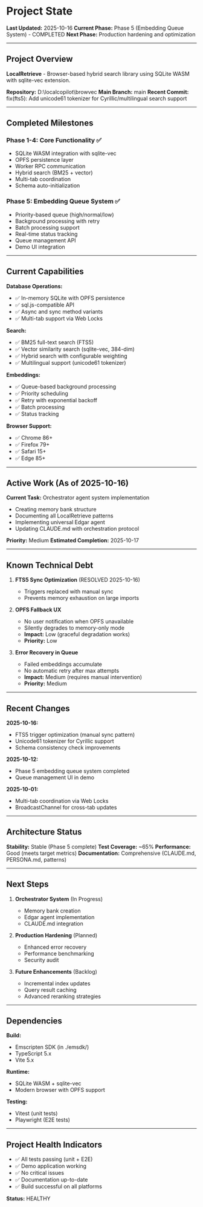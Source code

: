 # Project State

**Last Updated:** 2025-10-16
**Current Phase:** Phase 5 (Embedding Queue System) - COMPLETED
**Next Phase:** Production hardening and optimization

---

## Project Overview

**LocalRetrieve** - Browser-based hybrid search library using SQLite WASM with sqlite-vec extension.

**Repository:** D:\localcopilot\browvec
**Main Branch:** main
**Recent Commit:** fix(fts5): Add unicode61 tokenizer for Cyrillic/multilingual search support

---

## Completed Milestones

### Phase 1-4: Core Functionality ✅
- SQLite WASM integration with sqlite-vec
- OPFS persistence layer
- Worker RPC communication
- Hybrid search (BM25 + vector)
- Multi-tab coordination
- Schema auto-initialization

### Phase 5: Embedding Queue System ✅
- Priority-based queue (high/normal/low)
- Background processing with retry
- Batch processing support
- Real-time status tracking
- Queue management API
- Demo UI integration

---

## Current Capabilities

**Database Operations:**
- ✅ In-memory SQLite with OPFS persistence
- ✅ sql.js-compatible API
- ✅ Async and sync method variants
- ✅ Multi-tab support via Web Locks

**Search:**
- ✅ BM25 full-text search (FTS5)
- ✅ Vector similarity search (sqlite-vec, 384-dim)
- ✅ Hybrid search with configurable weighting
- ✅ Multilingual support (unicode61 tokenizer)

**Embeddings:**
- ✅ Queue-based background processing
- ✅ Priority scheduling
- ✅ Retry with exponential backoff
- ✅ Batch processing
- ✅ Status tracking

**Browser Support:**
- ✅ Chrome 86+
- ✅ Firefox 79+
- ✅ Safari 15+
- ✅ Edge 85+

---

## Active Work (As of 2025-10-16)

**Current Task:** Orchestrator agent system implementation
- Creating memory bank structure
- Documenting all LocalRetrieve patterns
- Implementing universal Edgar agent
- Updating CLAUDE.md with orchestration protocol

**Priority:** Medium
**Estimated Completion:** 2025-10-17

---

## Known Technical Debt

1. **FTS5 Sync Optimization** (RESOLVED 2025-10-16)
   - Triggers replaced with manual sync
   - Prevents memory exhaustion on large imports

2. **OPFS Fallback UX**
   - No user notification when OPFS unavailable
   - Silently degrades to memory-only mode
   - **Impact:** Low (graceful degradation works)
   - **Priority:** Low

3. **Error Recovery in Queue**
   - Failed embeddings accumulate
   - No automatic retry after max attempts
   - **Impact:** Medium (requires manual intervention)
   - **Priority:** Medium

---

## Recent Changes

**2025-10-16:**
- FTS5 trigger optimization (manual sync pattern)
- Unicode61 tokenizer for Cyrillic support
- Schema consistency check improvements

**2025-10-12:**
- Phase 5 embedding queue system completed
- Queue management UI in demo

**2025-10-01:**
- Multi-tab coordination via Web Locks
- BroadcastChannel for cross-tab updates

---

## Architecture Status

**Stability:** Stable (Phase 5 complete)
**Test Coverage:** ~65%
**Performance:** Good (meets target metrics)
**Documentation:** Comprehensive (CLAUDE.md, PERSONA.md, patterns)

---

## Next Steps

1. **Orchestrator System** (In Progress)
   - Memory bank creation
   - Edgar agent implementation
   - CLAUDE.md integration

2. **Production Hardening** (Planned)
   - Enhanced error recovery
   - Performance benchmarking
   - Security audit

3. **Future Enhancements** (Backlog)
   - Incremental index updates
   - Query result caching
   - Advanced reranking strategies

---

## Dependencies

**Build:**
- Emscripten SDK (in ./emsdk/)
- TypeScript 5.x
- Vite 5.x

**Runtime:**
- SQLite WASM + sqlite-vec
- Modern browser with OPFS support

**Testing:**
- Vitest (unit tests)
- Playwright (E2E tests)

---

## Project Health Indicators

- ✅ All tests passing (unit + E2E)
- ✅ Demo application working
- ✅ No critical issues
- ✅ Documentation up-to-date
- ✅ Build successful on all platforms

**Status:** HEALTHY
